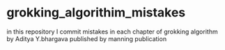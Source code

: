 # grokking_algorithim_mistakes
in this repository I commit mistakes in each chapter of grokking algorithm by Aditya Y.bhargava published by manning publication
